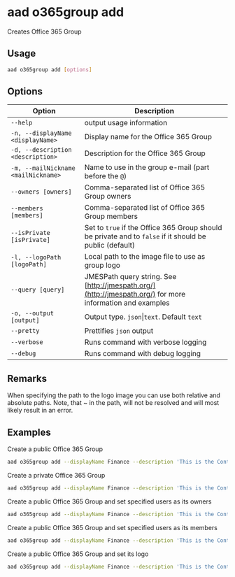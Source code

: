 # aad o365group add

Creates Office 365 Group

## Usage

```sh
aad o365group add [options]
```

## Options

Option|Description
------|-----------
`--help`|output usage information
`-n, --displayName <displayName>`|Display name for the Office 365 Group
`-d, --description <description>`|Description for the Office 365 Group
`-m, --mailNickname <mailNickname>`|Name to use in the group e-mail (part before the `@`)
`--owners [owners]`|Comma-separated list of Office 365 Group owners
`--members [members]`|Comma-separated list of Office 365 Group members
`--isPrivate [isPrivate]`|Set to `true` if the Office 365 Group should be private and to `false` if it should be public (default)
`-l, --logoPath [logoPath]`|Local path to the image file to use as group logo
`--query [query]`|JMESPath query string. See [http://jmespath.org/](http://jmespath.org/) for more information and examples
`-o, --output [output]`|Output type. `json`&#x7c;`text`. Default `text`
`--pretty`|Prettifies `json` output
`--verbose`|Runs command with verbose logging
`--debug`|Runs command with debug logging

## Remarks

When specifying the path to the logo image you can use both relative and absolute paths. Note, that ~ in the path, will not be resolved and will most likely result in an error.

## Examples

Create a public Office 365 Group

```sh
aad o365group add --displayName Finance --description 'This is the Contoso Finance Group. Please come here and check out the latest news, posts, files, and more.' --mailNickname finance
```

Create a private Office 365 Group

```sh
aad o365group add --displayName Finance --description 'This is the Contoso Finance Group. Please come here and check out the latest news, posts, files, and more.' --mailNickname finance --isPrivate true
```

Create a public Office 365 Group and set specified users as its owners

```sh
aad o365group add --displayName Finance --description 'This is the Contoso Finance Group. Please come here and check out the latest news, posts, files, and more.' --mailNickname finance --owners "DebraB@contoso.onmicrosoft.com,DiegoS@contoso.onmicrosoft.com"
```

Create a public Office 365 Group and set specified users as its members

```sh
aad o365group add --displayName Finance --description 'This is the Contoso Finance Group. Please come here and check out the latest news, posts, files, and more.' --mailNickname finance --members "DebraB@contoso.onmicrosoft.com,DiegoS@contoso.onmicrosoft.com"
```

Create a public Office 365 Group and set its logo

```sh
aad o365group add --displayName Finance --description 'This is the Contoso Finance Group. Please come here and check out the latest news, posts, files, and more.' --mailNickname finance --logoPath images/logo.png
```
